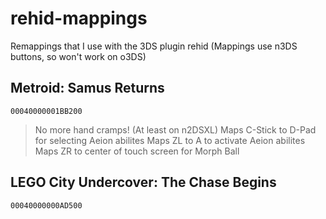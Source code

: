 # rehid-mappings
Remappings that I use with the 3DS plugin rehid (Mappings use n3DS buttons, so won't work on o3DS)

## Metroid: Samus Returns
`00040000001BB200`
> No more hand cramps! (At least on n2DSXL)
Maps C-Stick to D-Pad for selecting Aeion abilites
Maps ZL to A to activate Aeion abilites
Maps ZR to center of touch screen for Morph Ball

## LEGO City Undercover: The Chase Begins
`00040000000AD500`
>

## 

## 

## 

## 